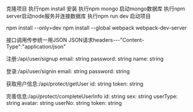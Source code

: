 克隆项目
执行npm install 安装
执行npm mongo 启动mongo数据库
执行npm server启动node服务并连接数据库
执行npm run dev 启动项目

npm install --only=dev
npm install --global webpack webpack-dev-server



接口调用传参统一用JSON JSON请求headers---"Content-Type":"application/json"

注册:/api/user/signup
    email: string
    password: string
    name: string


登录:/api/user/signin
    email: string
    password: string

获取用户信息:/api/protect/getUser
    id: string
    token: string

完善信息:/api/protect/completeUserInfo
    id: string
    sex: string
    userType: string
    avatar: string
    userNo: string
    token: string
